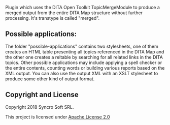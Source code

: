 Plugin which uses the DITA Open Toolkit TopicMergeModule to produce a merged output from the entire DITA Map structure without further processing.
It's transtype is called "merged".

## Possible applications:

The folder "possible-applications" contains two stylesheets, one of them creates an HTML table presenting all topics referenced in the DITA Map and the other one creates a reltable by searching for all related links in the DITA topics. Other possible applications may include applying a spell checker or the entire contents, counting words or building various reports based on the XML output. You can also use the output XML with an XSLT stylesheet to produce some other kind of output format.


Copyright and License
---------------------
Copyright 2018 Syncro Soft SRL.

This project is licensed under [Apache License 2.0](https://github.com/oxygenxml/dita-merged/blob/master/LICENSE)
